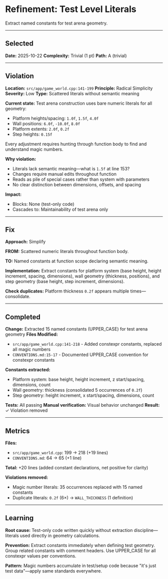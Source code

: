 # Refinement: Test Level Literals

Extract named constants for test arena geometry.

---

<!-- BEGIN: SELECT/SELECTED -->
## Selected

**Date:** 2025-10-22
**Complexity:** Trivial (1 pt)
**Path:** A (trivial)
<!-- END: SELECT/SELECTED -->

---

<!-- BEGIN: SELECT/VIOLATION -->
## Violation

**Location:** `src/app/game_world.cpp:141-199`
**Principle:** Radical Simplicity
**Severity:** Low
**Type:** Scattered literals without semantic meaning

**Current state:**
Test arena construction uses bare numeric literals for all geometry:
- Platform heights/spacing: `1.0f`, `1.5f`, `4.0f`
- Wall positions: `6.0f`, `-10.0f`, `8.0f`
- Platform extents: `2.0f`, `0.2f`
- Step heights: `0.15f`

Every adjustment requires hunting through function body to find and understand magic numbers.

**Why violation:**
- Literals lack semantic meaning—what is `1.5f` at line 153?
- Changes require manual edits throughout function
- Reads as pile of special cases rather than system with parameters
- No clear distinction between dimensions, offsets, and spacing

**Impact:**
- Blocks: None (test-only code)
- Cascades to: Maintainability of test arena only
<!-- END: SELECT/VIOLATION -->

---

<!-- BEGIN: SELECT/FIX -->
## Fix

**Approach:** Simplify

**FROM:** Scattered numeric literals throughout function body.

**TO:** Named constants at function scope declaring semantic meaning.

**Implementation:** Extract constants for platform system (base height, height increment, spacing, dimensions), wall geometry (thickness, positions), and step geometry (base height, step increment, dimensions).

**Check duplicates:** Platform thickness `0.2f` appears multiple times—consolidate.
<!-- END: SELECT/FIX -->

---

<!-- BEGIN: REFINE/COMPLETED -->
## Completed

**Change:** Extracted 15 named constants (UPPER_CASE) for test arena geometry
**Files Modified:**
- `src/app/game_world.cpp:141-218` - Added constexpr constants, replaced all magic numbers
- `CONVENTIONS.md:15-17` - Documented UPPER_CASE convention for constexpr constants

**Constants extracted:**
- Platform system: base height, height increment, z start/spacing, dimensions, count
- Wall geometry: thickness (consolidated 5 occurrences of `0.2f`)
- Step geometry: height increment, x start/spacing, dimensions, count

**Tests:** All passing
**Manual verification:** Visual behavior unchanged
**Result:** ✓ Violation removed
<!-- END: REFINE/COMPLETED -->

---

<!-- BEGIN: MEASURE/METRICS -->
## Metrics

**Files:**
- `src/app/game_world.cpp`: 199 → 218 (+19 lines)
- `CONVENTIONS.md`: 64 → 65 (+1 line)

**Total:** +20 lines (added constant declarations, net positive for clarity)

**Violations removed:**
- Magic number literals: 35 occurrences replaced with 15 named constants
- Duplicate literals: `0.2f` (6×) → `WALL_THICKNESS` (1 definition)
<!-- END: MEASURE/METRICS -->

---

<!-- BEGIN: MEASURE/LEARNING -->
## Learning

**Root cause:** Test-only code written quickly without extraction discipline—literals used directly in geometry calculations.

**Prevention:** Extract constants immediately when defining test geometry. Group related constants with comment headers. Use UPPER_CASE for all constexpr values per conventions.

**Pattern:** Magic numbers accumulate in test/setup code because "it's just test data"—apply same standards everywhere.
<!-- END: MEASURE/LEARNING -->
